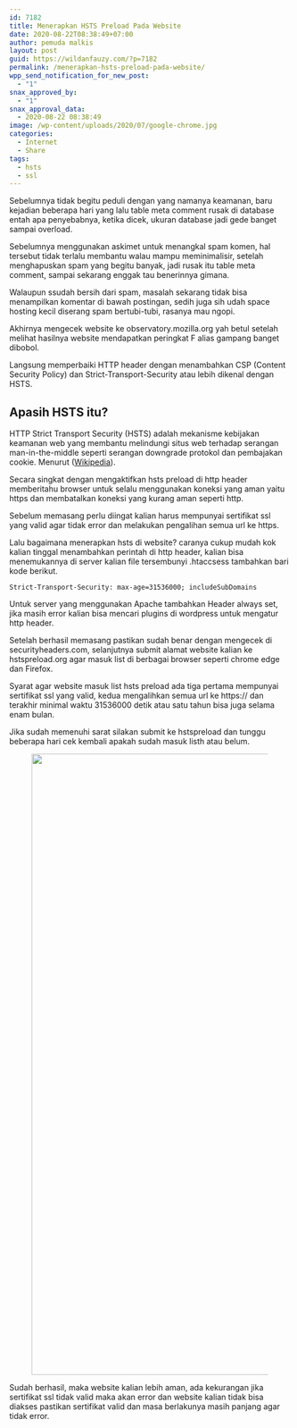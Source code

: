```yaml
---
id: 7182
title: Menerapkan HSTS Preload Pada Website
date: 2020-08-22T08:38:49+07:00
author: pemuda malkis
layout: post
guid: https://wildanfauzy.com/?p=7182
permalink: /menerapkan-hsts-preload-pada-website/
wpp_send_notification_for_new_post:
  - "1"
snax_approved_by:
  - "1"
snax_approval_data:
  - 2020-08-22 08:38:49
image: /wp-content/uploads/2020/07/google-chrome.jpg
categories:
  - Internet
  - Share
tags:
  - hsts
  - ssl
---
```

Sebelumnya tidak begitu peduli dengan yang namanya keamanan, baru kejadian beberapa hari yang lalu table meta comment rusak di database entah apa penyebabnya, ketika dicek, ukuran database jadi gede banget sampai overload.

Sebelumnya menggunakan askimet untuk menangkal spam komen, hal tersebut tidak terlalu membantu walau mampu meminimalisir, setelah menghapuskan spam yang begitu banyak, jadi rusak itu table meta comment, sampai sekarang enggak tau benerinnya gimana.

Walaupun ssudah bersih dari spam, masalah sekarang tidak bisa menampilkan komentar di bawah postingan, sedih juga sih udah space hosting kecil diserang spam bertubi-tubi, rasanya mau ngopi.

Akhirnya mengecek website ke observatory.mozilla.org yah betul setelah melihat hasilnya website mendapatkan peringkat F alias gampang banget dibobol. 

Langsung memperbaiki HTTP header dengan menambahkan CSP (Content Security Policy) dan Strict-Transport-Security atau lebih dikenal dengan HSTS.

## Apasih HSTS itu?

HTTP Strict Transport Security (HSTS) adalah mekanisme kebijakan keamanan web yang membantu melindungi situs web terhadap serangan man-in-the-middle seperti serangan downgrade protokol dan pembajakan cookie. Menurut (<a rel="noreferrer noopener" href="https://en.m.wikipedia.org/wiki/HTTP_Strict_Transport_Security" target="_blank">Wikipedia</a>).

Secara singkat dengan mengaktifkan hsts preload di http header memberitahu browser untuk selalu menggunakan koneksi yang aman yaitu https dan membatalkan koneksi yang kurang aman seperti http.

Sebelum memasang perlu diingat kalian harus mempunyai sertifikat ssl yang valid agar tidak error dan melakukan pengalihan semua url ke https. 

Lalu bagaimana menerapkan hsts di website? caranya cukup mudah kok kalian tinggal menambahkan perintah di http header, kalian bisa menemukannya di server kalian file tersembunyi .htaccsess tambahkan bari kode berikut.

<pre class="wp-block-code"><code>Strict-Transport-Security: max-age=31536000; includeSubDomains</code></pre>

Untuk server yang menggunakan Apache tambahkan Header always set, jika masih error kalian bisa mencari plugins di wordpress untuk mengatur http header. 

Setelah berhasil memasang pastikan sudah benar dengan mengecek di securityheaders.com, selanjutnya submit alamat website kalian ke hstspreload.org agar masuk list di berbagai browser seperti chrome edge dan Firefox.

Syarat agar website masuk list hsts preload ada tiga pertama mempunyai sertifikat ssl yang valid, kedua mengalihkan semua url ke https:// dan terakhir minimal waktu 31536000 detik atau satu tahun bisa juga selama enam bulan.

Jika sudah memenuhi sarat silakan submit ke hstspreload dan tunggu beberapa hari cek kembali apakah sudah masuk listh atau belum.<figure class="wp-block-image size-large">

<img loading="lazy" width="1080" height="1112" src="https://wildanfauzy.com/wp-content/uploads/2020/08/20200822_083056.jpg" alt="" class="wp-image-7186" /> </figure> 

Sudah berhasil, maka website kalian lebih aman, ada kekurangan jika sertifikat ssl tidak valid maka akan error dan website kalian tidak bisa diakses pastikan sertifikat valid dan masa berlakunya masih panjang agar tidak error.